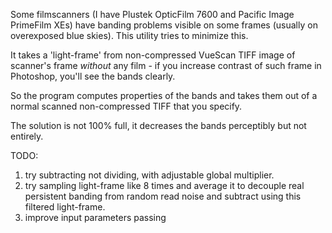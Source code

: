Some filmscanners (I have Plustek OpticFilm 7600 and Pacific Image PrimeFilm XEs) have banding problems visible on some frames (usually on overexposed blue skies).
This utility tries to minimize this.

It takes a 'light-frame' from non-compressed VueScan TIFF image of scanner's frame _without_ any film - if you increase contrast of such frame in Photoshop, you'll see the bands clearly.

So the program computes properties of the bands and takes them out of a normal scanned non-compressed TIFF that you specify.

The solution is not 100% full, it decreases the bands perceptibly but not entirely.

TODO:
1. try subtracting not dividing, with adjustable global multiplier.
2. try sampling light-frame like 8 times and average it to decouple real persistent banding from random read noise and subtract using this filtered light-frame.
3. improve input parameters passing